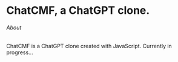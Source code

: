 # ChatCMF, a ChatGPT clone.
###### About
ChatCMF is a ChatGPT clone created with JavaScript. Currently in progress...
